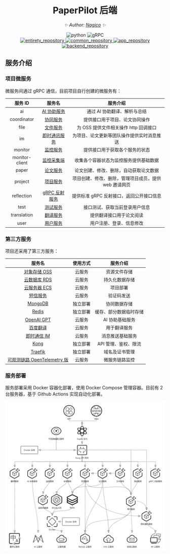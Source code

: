 <div align="center">

# PaperPilot 后端

<!-- markdownlint-disable-next-line MD036 -->
_✨ Author: [Nagico](https://github.com/Nagico/) ✨_
</div>

<p align="center">
  <img src="https://img.shields.io/badge/Python-3.9|3.10|3.11-blue" alt="python">
  <img src="https://img.shields.io/badge/gRPC-proto3-2ca1aa" alt="gRPC">
  <br />
  <a href="https://github.com/LSX-s-Software/PaperPilot">
    <img src="https://img.shields.io/badge/Github-Total-brightgreen?logo=github" alt="entirety_repository">
  </a>
  <a href="https://github.com/Nagico/paperpilot-common">
    <img src="https://img.shields.io/badge/Github-Common-brightgreen?logo=github" alt="common_repository">
  </a>
  <a href="https://github.com/LSX-s-Software/PaperPilotAPP">
    <img src="https://img.shields.io/badge/Github-App-brightgreen?logo=github" alt="app_repository">
  </a>
  <a href="https://github.com/Nagico/paperpilot-backend">
    <img src="https://img.shields.io/badge/Github-Backend-brightgreen?logo=github" alt="backend_repository">
  </a>
  <br />
</p>
<!-- markdownlint-enable MD033 -->

## 服务介绍

### 项目微服务

微服务间通过 gRPC 通信，目前项目自行创建的微服务有：

| 服务 ID | 服务名 | 服务介绍 |
| :----: | :----: | :----: |
| ai | [AI 协助服务](./paperpilot-backend-ai) | 通过 AI 协助翻译、解析与总结 |
| coordinator | [协同服务](./paperpilot-backend-coordinator) | 提供接口用于项目、论文协同操作 |
| file | [文件服务](./paperpilot-backend-file) | 为 OSS 提供文件相关操作 http 回调接口 |
| im | [即时通讯服务](./paperpilot-backend-im) | 为项目、论文更新等团队操作提供实时消息推送 |
| monitor | [监控服务](./paperpilot-backend-monitor) | 提供接口用于获取各个服务的状态 |
| monitor-client | [监控采集端](./paperpilot-backend-monitor-client) | 收集各个容器状态为监控服务提供基础数据 |
| paper | [论文服务](./paperpilot-backend-paper) | 论文创建、修改、删除，自动获取论文数据 |
| project | [项目服务](./paperpilot-backend-project) | 项目创建、修改、删除，管理项目成员，提供 web 邀请网页 |
| reflection | [gRPC 反射服务](./paperpilot-backend-reflection) | 提供标准 gRPC 反射接口，返回公开接口信息 |
| test | [测试服务](./paperpilot-backend-test) | 接口测试、获取当前登录用户信息 |
| translation | [翻译服务](./paperpilot-backend-translation) | 提供翻译接口用于论文阅读 |
| user | [用户服务](./paperpilot-backend-user) | 用户注册、登录、信息修改 |

### 第三方服务

项目还采用了第三方服务：

| 服务名 | 使用方式 | 服务介绍 |
| :----: | :----: | :----: |
| [对象存储 OSS](https://www.aliyun.com/product/oss) | 云服务 | 资源文件存储 |
| [云数据库 RDS](https://www.aliyun.com/product/rds) | 云服务 | 持久化数据存储 |
| [云服务器 ECS](https://www.aliyun.com/product/ecs) | 云服务 | 项目部署 |
| [短信服务](https://www.aliyun.com/product/sms) | 云服务 | 验证码发送 |
| [MongoDB](https://www.mongodb.com/) | 独立部署 | 协同数据存储 |
| [Redis](https://redis.io/) | 独立部署 | 缓存、部分数据临时存储 |
| [OpenAI GPT](https://platform.openai.com/docs/guides/gpt) | 云服务 | AI 协助基础服务 |
| [百度翻译](https://fanyi-api.baidu.com/) | 云服务 | 用于翻译服务 |
| [即时通信 IM](https://cloud.tencent.com/document/product/269) | 云服务 | 消息推送基础服务 |
| [Kong](https://konghq.com/) | 独立部署 | API 管理、鉴权、限流 |
| [Traefik](https://traefik.io/) | 独立部署 | 域名及证书管理 |
| [可观测链路 OpenTelemetry 版](https://www.aliyun.com/product/developerservices/xtrace) | 云服务 | 微服务链路监控 |

### 服务部署

服务部署采用 Docker 容器化部署，使用 Docker Compose 管理容器。目前有 2 台服务器，基于 Github Actions 实现自动化部署。

![PaperPilot 服务结构图](./images/structure.png)